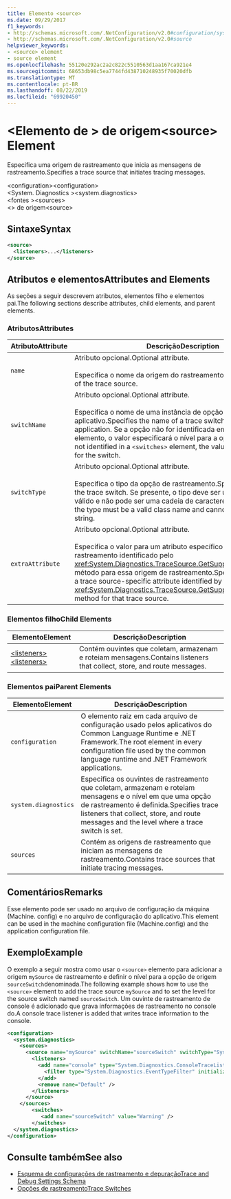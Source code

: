 ```yaml
---
title: Elemento <source>
ms.date: 09/29/2017
f1_keywords:
- http://schemas.microsoft.com/.NetConfiguration/v2.0#configuration/system.diagnostics/sources/source
- http://schemas.microsoft.com/.NetConfiguration/v2.0#source
helpviewer_keywords:
- <source> element
- source element
ms.openlocfilehash: 55120e292ac2a2c822c5510563d1aa167ca921e4
ms.sourcegitcommit: 68653db98c5ea7744fd438710248935f70020dfb
ms.translationtype: MT
ms.contentlocale: pt-BR
ms.lasthandoff: 08/22/2019
ms.locfileid: "69920450"
---
```

# <a name="source-element"></a><span data-ttu-id="43266-102">\<Elemento de > de origem</span><span class="sxs-lookup"><span data-stu-id="43266-102">\<source> Element</span></span>
<span data-ttu-id="43266-103">Especifica uma origem de rastreamento que inicia as mensagens de rastreamento.</span><span class="sxs-lookup"><span data-stu-id="43266-103">Specifies a trace source that initiates tracing messages.</span></span>  
  
 <span data-ttu-id="43266-104">\<configuration></span><span class="sxs-lookup"><span data-stu-id="43266-104">\<configuration></span></span>  
<span data-ttu-id="43266-105">\<System. Diagnostics ></span><span class="sxs-lookup"><span data-stu-id="43266-105">\<system.diagnostics></span></span>  
<span data-ttu-id="43266-106">\<fontes ></span><span class="sxs-lookup"><span data-stu-id="43266-106">\<sources></span></span>  
<span data-ttu-id="43266-107">\<> de origem</span><span class="sxs-lookup"><span data-stu-id="43266-107">\<source></span></span>  
  
## <a name="syntax"></a><span data-ttu-id="43266-108">Sintaxe</span><span class="sxs-lookup"><span data-stu-id="43266-108">Syntax</span></span>  
  
```xml  
<source>   
  <listeners>...</listeners>  
</source>  
```  
  
## <a name="attributes-and-elements"></a><span data-ttu-id="43266-109">Atributos e elementos</span><span class="sxs-lookup"><span data-stu-id="43266-109">Attributes and Elements</span></span>  
 <span data-ttu-id="43266-110">As seções a seguir descrevem atributos, elementos filho e elementos pai.</span><span class="sxs-lookup"><span data-stu-id="43266-110">The following sections describe attributes, child elements, and parent elements.</span></span>  
  
### <a name="attributes"></a><span data-ttu-id="43266-111">Atributos</span><span class="sxs-lookup"><span data-stu-id="43266-111">Attributes</span></span>  
  
|<span data-ttu-id="43266-112">Atributo</span><span class="sxs-lookup"><span data-stu-id="43266-112">Attribute</span></span>|<span data-ttu-id="43266-113">Descrição</span><span class="sxs-lookup"><span data-stu-id="43266-113">Description</span></span>|  
|---------------|-----------------|  
|`name`|<span data-ttu-id="43266-114">Atributo opcional.</span><span class="sxs-lookup"><span data-stu-id="43266-114">Optional attribute.</span></span><br /><br /> <span data-ttu-id="43266-115">Especifica o nome da origem do rastreamento.</span><span class="sxs-lookup"><span data-stu-id="43266-115">Specifies the name of the trace source.</span></span>|  
|`switchName`|<span data-ttu-id="43266-116">Atributo opcional.</span><span class="sxs-lookup"><span data-stu-id="43266-116">Optional attribute.</span></span><br /><br /> <span data-ttu-id="43266-117">Especifica o nome de uma instância de opção de rastreamento no aplicativo.</span><span class="sxs-lookup"><span data-stu-id="43266-117">Specifies the name of a trace switch instance in the application.</span></span> <span data-ttu-id="43266-118">Se a opção não for identificada em `<switches>` um elemento, o valor especificará o nível para a opção.</span><span class="sxs-lookup"><span data-stu-id="43266-118">If the switch is not identified in a `<switches>` element, the value specifies the level for the switch.</span></span>|  
|`switchType`|<span data-ttu-id="43266-119">Atributo opcional.</span><span class="sxs-lookup"><span data-stu-id="43266-119">Optional attribute.</span></span><br /><br /> <span data-ttu-id="43266-120">Especifica o tipo da opção de rastreamento.</span><span class="sxs-lookup"><span data-stu-id="43266-120">Specifies the type of the trace switch.</span></span> <span data-ttu-id="43266-121">Se presente, o tipo deve ser um nome de classe válido e não pode ser uma cadeia de caracteres vazia.</span><span class="sxs-lookup"><span data-stu-id="43266-121">If present, the type must be a valid class name and cannot be an empty string.</span></span>|  
|`extraAttribute`|<span data-ttu-id="43266-122">Atributo opcional.</span><span class="sxs-lookup"><span data-stu-id="43266-122">Optional attribute.</span></span><br /><br /> <span data-ttu-id="43266-123">Especifica o valor para um atributo específico de origem de rastreamento identificado pelo <xref:System.Diagnostics.TraceSource.GetSupportedAttributes%2A> método para essa origem de rastreamento.</span><span class="sxs-lookup"><span data-stu-id="43266-123">Specifies the value for a trace source-specific attribute identified by the <xref:System.Diagnostics.TraceSource.GetSupportedAttributes%2A> method for that trace source.</span></span>|  
  
### <a name="child-elements"></a><span data-ttu-id="43266-124">Elementos filho</span><span class="sxs-lookup"><span data-stu-id="43266-124">Child Elements</span></span>  
  
|<span data-ttu-id="43266-125">Elemento</span><span class="sxs-lookup"><span data-stu-id="43266-125">Element</span></span>|<span data-ttu-id="43266-126">Descrição</span><span class="sxs-lookup"><span data-stu-id="43266-126">Description</span></span>|  
|-------------|-----------------|  
|[<span data-ttu-id="43266-127">\<listeners></span><span class="sxs-lookup"><span data-stu-id="43266-127">\<listeners></span></span>](listeners-element-for-source.md)|<span data-ttu-id="43266-128">Contém ouvintes que coletam, armazenam e roteiam mensagens.</span><span class="sxs-lookup"><span data-stu-id="43266-128">Contains listeners that collect, store, and route messages.</span></span>|  
  
### <a name="parent-elements"></a><span data-ttu-id="43266-129">Elementos pai</span><span class="sxs-lookup"><span data-stu-id="43266-129">Parent Elements</span></span>  
  
|<span data-ttu-id="43266-130">Elemento</span><span class="sxs-lookup"><span data-stu-id="43266-130">Element</span></span>|<span data-ttu-id="43266-131">Descrição</span><span class="sxs-lookup"><span data-stu-id="43266-131">Description</span></span>|  
|-------------|-----------------|  
|`configuration`|<span data-ttu-id="43266-132">O elemento raiz em cada arquivo de configuração usado pelos aplicativos do Common Language Runtime e .NET Framework.</span><span class="sxs-lookup"><span data-stu-id="43266-132">The root element in every configuration file used by the common language runtime and .NET Framework applications.</span></span>|  
|`system.diagnostics`|<span data-ttu-id="43266-133">Especifica os ouvintes de rastreamento que coletam, armazenam e roteiam mensagens e o nível em que uma opção de rastreamento é definida.</span><span class="sxs-lookup"><span data-stu-id="43266-133">Specifies trace listeners that collect, store, and route messages and the level where a trace switch is set.</span></span>|  
|`sources`|<span data-ttu-id="43266-134">Contém as origens de rastreamento que iniciam as mensagens de rastreamento.</span><span class="sxs-lookup"><span data-stu-id="43266-134">Contains trace sources that initiate tracing messages.</span></span>|  
  
## <a name="remarks"></a><span data-ttu-id="43266-135">Comentários</span><span class="sxs-lookup"><span data-stu-id="43266-135">Remarks</span></span>  
 <span data-ttu-id="43266-136">Esse elemento pode ser usado no arquivo de configuração da máquina (Machine. config) e no arquivo de configuração do aplicativo.</span><span class="sxs-lookup"><span data-stu-id="43266-136">This element can be used in the machine configuration file (Machine.config) and the application configuration file.</span></span>  
  
## <a name="example"></a><span data-ttu-id="43266-137">Exemplo</span><span class="sxs-lookup"><span data-stu-id="43266-137">Example</span></span>  
 <span data-ttu-id="43266-138">O exemplo a seguir mostra como usar o `<source>` elemento para adicionar a origem `mySource` de rastreamento e definir o nível para a opção de origem `sourceSwitch`denominada.</span><span class="sxs-lookup"><span data-stu-id="43266-138">The following example shows how to use the `<source>` element to add the trace source `mySource` and to set the level for the source switch named `sourceSwitch`.</span></span> <span data-ttu-id="43266-139">Um ouvinte de rastreamento de console é adicionado que grava informações de rastreamento no console do.</span><span class="sxs-lookup"><span data-stu-id="43266-139">A console trace listener is added that writes trace information to the console.</span></span>  
  
```xml  
<configuration>  
  <system.diagnostics>  
    <sources>  
      <source name="mySource" switchName="sourceSwitch" switchType="System.Diagnostics.SourceSwitch"  >  
        <listeners>  
          <add name="console" type="System.Diagnostics.ConsoleTraceListener" >  
            <filter type="System.Diagnostics.EventTypeFilter" initializeData="Error" />  
          </add>  
          <remove name="Default" />  
        </listeners>  
      </source>  
    </sources>  
        <switches>  
           <add name="sourceSwitch" value="Warning" />  
        </switches>    
  </system.diagnostics>   
</configuration>  
```  
  
## <a name="see-also"></a><span data-ttu-id="43266-140">Consulte também</span><span class="sxs-lookup"><span data-stu-id="43266-140">See also</span></span>

- [<span data-ttu-id="43266-141">Esquema de configurações de rastreamento e depuração</span><span class="sxs-lookup"><span data-stu-id="43266-141">Trace and Debug Settings Schema</span></span>](index.md)
- [<span data-ttu-id="43266-142">Opções de rastreamento</span><span class="sxs-lookup"><span data-stu-id="43266-142">Trace Switches</span></span>](../../../debug-trace-profile/trace-switches.md)
